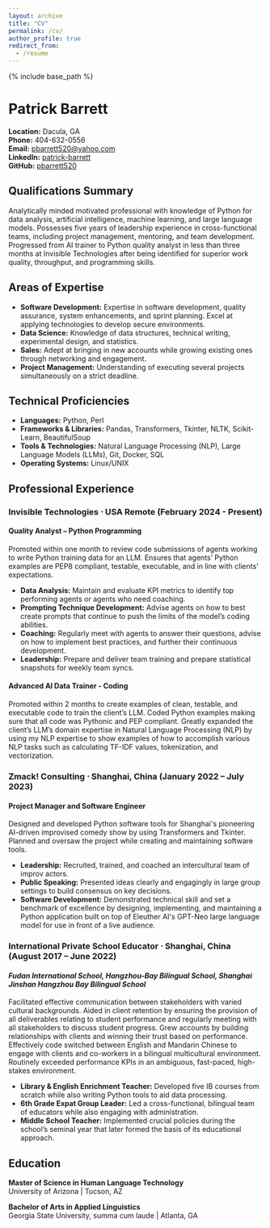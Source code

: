 ```yaml
---
layout: archive
title: "CV"
permalink: /cv/
author_profile: true
redirect_from:
  - /resume
---
```


{% include base_path %}

# Patrick Barrett

**Location:** Dacula, GA  
**Phone:** 404-632-0556  
**Email:** [pbarrett520@yahoo.com](mailto:pbarrett520@yahoo.com)  
**LinkedIn:** [patrick-barrett](https://www.linkedin.com/in/patrick-barrett-94775023a/)  
**GitHub:** [pbarrett520](https://github.com/pbarrett520)

## Qualifications Summary
Analytically minded motivated professional with knowledge of Python for data analysis, artificial intelligence, machine learning, and large language models. Possesses five years of leadership experience in cross-functional teams, including project management, mentoring, and team development. Progressed from AI trainer to Python quality analyst in less than three months at Invisible Technologies after being identified for superior work quality, throughput, and programming skills.

## Areas of Expertise
- **Software Development:** Expertise in software development, quality assurance, system enhancements, and sprint planning. Excel at applying technologies to develop secure environments.
- **Data Science:** Knowledge of data structures, technical writing, experimental design, and statistics.
- **Sales:** Adept at bringing in new accounts while growing existing ones through networking and engagement.
- **Project Management:** Understanding of executing several projects simultaneously on a strict deadline.

## Technical Proficiencies
- **Languages:** Python, Perl
- **Frameworks & Libraries:** Pandas, Transformers, Tkinter, NLTK, Scikit-Learn, BeautifulSoup
- **Tools & Technologies:** Natural Language Processing (NLP), Large Language Models (LLMs), Git, Docker, SQL
- **Operating Systems:** Linux/UNIX

## Professional Experience

### Invisible Technologies ⋅ USA Remote (February 2024 - Present)
#### Quality Analyst – Python Programming
Promoted within one month to review code submissions of agents working to write Python training data for an LLM. Ensures that agents’ Python examples are PEP8 compliant, testable, executable, and in line with clients’ expectations.
- **Data Analysis:** Maintain and evaluate KPI metrics to identify top performing agents or agents who need coaching.
- **Prompting Technique Development:** Advise agents on how to best create prompts that continue to push the limits of the model’s coding abilities.
- **Coaching:** Regularly meet with agents to answer their questions, advise on how to implement best practices, and further their continuous development.
- **Leadership:** Prepare and deliver team training and prepare statistical snapshots for weekly team syncs.

#### Advanced AI Data Trainer - Coding
Promoted within 2 months to create examples of clean, testable, and executable code to train the client’s LLM. Coded Python examples making sure that all code was Pythonic and PEP compliant. Greatly expanded the client’s LLM’s domain expertise in Natural Language Processing (NLP) by using my NLP expertise to show examples of how to accomplish various NLP tasks such as calculating TF-IDF values, tokenization, and vectorization.

### Zmack! Consulting ⋅ Shanghai, China (January 2022 – July 2023)
#### Project Manager and Software Engineer
Designed and developed Python software tools for Shanghai's pioneering AI-driven improvised comedy show by using Transformers and Tkinter. Planned and oversaw the project while creating and maintaining software tools.
- **Leadership:** Recruited, trained, and coached an intercultural team of improv actors.
- **Public Speaking:** Presented ideas clearly and engagingly in large group settings to build consensus on key decisions.
- **Software Development:** Demonstrated technical skill and set a benchmark of excellence by designing, implementing, and maintaining a Python application built on top of Eleuther AI's GPT-Neo large language model for use in front of a live audience.

### International Private School Educator ⋅ Shanghai, China (August 2017 – June 2022)
#### *Fudan International School, Hangzhou-Bay Bilingual School, Shanghai Jinshan Hangzhou Bay Bilingual School*
Facilitated effective communication between stakeholders with varied cultural backgrounds. Aided in client retention by ensuring the provision of all deliverables relating to student performance and regularly meeting with all stakeholders to discuss student progress. Grew accounts by building relationships with clients and winning their trust based on performance. Effectively code switched between English and Mandarin Chinese to engage with clients and co-workers in a bilingual multicultural environment. Routinely exceeded performance KPIs in an ambiguous, fast-paced, high-stakes environment.
- **Library & English Enrichment Teacher:** Developed five IB courses from scratch while also writing Python tools to aid data processing.
- **6th Grade Expat Group Leader:** Led a cross-functional, bilingual team of educators while also engaging with administration.
- **Middle School Teacher:** Implemented crucial policies during the school’s seminal year that later formed the basis of its educational approach.

## Education

**Master of Science in Human Language Technology**  
University of Arizona | Tucson, AZ

**Bachelor of Arts in Applied Linguistics**  
Georgia State University, summa cum laude | Atlanta, GA
